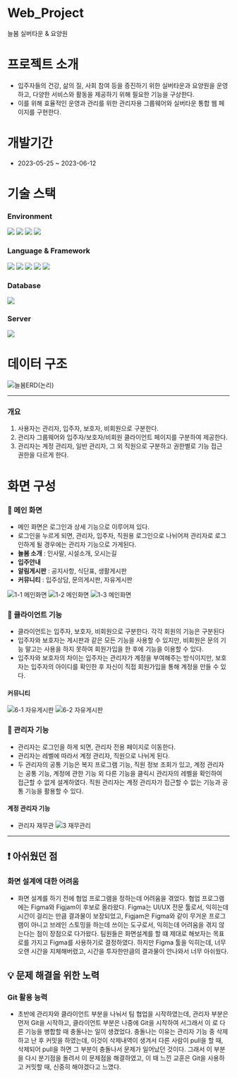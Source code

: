 # Web_Project
늘봄 실버타운 & 요양원

# 프로젝트 소개
- 입주자들의 건강, 삶의 질, 사회 참여 등을 증진하기 위한 실버타운과 요양원을 운영
하고, 다양한 서비스와 활동을 제공하기 위해 필요한 기능을 구상한다.
- 이를 위해 효율적인 운영과 관리를 위한 관리자용 그룹웨어와 실버타운 통합 웹 페이지를 구현한다.

# 개발기간
- 2023-05-25 ~ 2023-06-12

# 기술 스택
### Environment
<img src="https://img.shields.io/badge/Eclipse IDE-2c2255?style=for-the-badge&logo=EclipseIDE&logoColor=white"/> <img src="https://img.shields.io/badge/Github-181717?style=for-the-badge&logo=Github&logoColor=white"/> <img src="https://img.shields.io/badge/Git-f05032?style=for-the-badge&logo=Git&logoColor=white"/>
<img src="https://img.shields.io/badge/Visual Studio Code-007acc?style=for-the-badge&logo=VisualstudioCode&logoColor=white"/>

### Language & Framework
<img src="https://img.shields.io/badge/Java-007396?style=for-the-badge&logo=java&logoColor=white"/>  <img src="https://img.shields.io/badge/JavaScript-f7df1e?style=for-the-badge&logo=JavaScript&logoColor=black"/> <img src="https://img.shields.io/badge/HTML5-e34f26?style=for-the-badge&logo=HTML5&logoColor=white"/> <img src="https://img.shields.io/badge/CSS-1572b6?style=for-the-badge&logo=CSS3&logoColor=white"/> <img src="https://img.shields.io/badge/BootStrap-7952b3?style=for-the-badge&logo=bootstrap&logoColor=white"/>

### Database
<img src="https://img.shields.io/badge/Oracle Database-f80000?style=for-the-badge&logo=Oracle&logoColor=white"/> 

### Server
<img src="https://img.shields.io/badge/Apache Tomcat-f8dc75?style=for-the-badge&logo=Apache Tomcat&logoColor=black"/> 

# 데이터 구조
![늘봄ERD(논리)](https://github.com/HeeYunR/NeulBom_Project/assets/126316288/d124b039-e51e-4a30-8712-a58cd2c6a87e)

<hr>

### 개요
1. 사용자는 관리자, 입주자, 보호자, 비회원으로 구분한다.
2. 관리자 그룹웨어와 입주자/보호자/비회원 클라이언트 페이지를 구분하여 제공한다.
3. 관리자는 계정 관리자, 일반 관리자, 그 외 직원으로 구분하고 권한별로 기능 접근 권한을 다르게 한다.

# 화면 구성
### 📘 메인 화면
- 메인 화면은 로그인과 상세 기능으로 이루어져 있다.
- 로그인을 누르게 되면, 관리자, 입주자, 직원용 로그인으로 나뉘어져 관리자로 로그인하게 될 경우에는 관리자 기능으로 가게된다.
- **늘봄 소개** : 인사말, 시설소개, 오시는길
- **입주안내**
- **알림게시판** : 공지사항, 식단표, 생활게시판
- **커뮤니티** : 입주상담, 문의게시판, 자유게시판

![1-1  메인화면](https://github.com/HeeYunR/NeulBom_Project/assets/126316288/05c56d7d-641f-488e-9ada-aeeca041170d)
![1-2  메인화면](https://github.com/HeeYunR/NeulBom_Project/assets/126316288/e3dcf283-5d63-4e7e-9598-b76d434030e9)
![1-3  메인화면](https://github.com/HeeYunR/NeulBom_Project/assets/126316288/f3016f37-4abe-47a5-a884-b647502dc550)


### 📘 클라이언트 기능
- 클라이언트는 입주자, 보호자, 비회원으로 구분한다. 각각 회원의 기능은 구분된다
- 입주자와 보호자는 게시판과 같은 모든 기능을 사용할 수 있지만, 비회원은 문의 기능 말고는 사용을 하지 못하여 회원가입을 한 후에 기능을 이용할 수 있다.
- 입주자와 보호자의 차이는 입주자는 관리자가 계정을 부여해주는 방식이지만, 보호자는 입주자의 아이디를 확인한 후 자신이 직접 회원가입을 통해 계정을 만들 수 있다.
#### 커뮤니티
![6-1  자유게시판](https://github.com/HeeYunR/NeulBom_Project/assets/126316288/c34d6c29-7e8a-488d-9ea2-4dbe16a6dcc7)
![6-2  자유게시판](https://github.com/HeeYunR/NeulBom_Project/assets/126316288/dbfd66e0-32d3-4994-9866-03cf9a0e65c1)


### 📘 관리자 기능
- 관리자는 로그인을 하게 되면, 관리자 전용 페이지로 이동한다.
- 관리자는 레벨에 따라서 계정 관리자, 직원으로 나뉘게 된다.
- 두 관리자의 공통 기능은 복지 프로그램 기능, 직원 정보 조회가 있고, 계정 관리자는 공통 기능, 계정에 관한 기능 외 다른 기능을 클릭시 관리자의 레벨을 확인하여 접근할 수 없게 설계하였다. 직원 관리자는 계정 관리자가 접근할 수 없는 기능과 공통 기능을 활용할 수 있다.

#### 계정 관리자 기능
- 관리자 재무관
![3  재무관리](https://github.com/HeeYunR/NeulBom_Project/assets/126316288/525dd402-c15a-40b3-b2be-782c5a47140a)


<hr>

## ❗ 아쉬웠던 점
### 화면 설계에 대한 어려움
- 화면 설계를 하기 전에 협업 프로그램을 정하는데 어려움을 겪었다. 협업 프로그램에는 Figma와 Figjam이 후보로 올라왔다. Figma는 UI/UX 전문 툴로서, 익히는데 시간이 걸리는 만큼 결과물이 보장되었고, Figjam은 Figma와 같이 무거운 프로그램이 아니고 브레인 스토밍을 하는데 쓰이는 도구로서, 익히는데 어려움을 겪지 않는다는 점이 장점으로 다가왔다. 팀원들은 화면설계를 할 떄 제대로 해보자는 목표로를 가지고 Figma를 사용하기로 결정하였다. 하지만 Figma 툴을 익히는데, 너무 오랜 시간을 지체해버렸고, 시간을 투자한만큼의 결과물이 안나와서 너무 아쉬웠다.

## 💡 문제 해결을 위한 노력
### Git 활용 능력
- 초반에 관리자와 클라이언트 부분을 나눠서 팀 협업을 시작하였는데, 관리자 부분은 먼저 Git을 시작하고, 클라이언트 부분은 나중에 Git을 시작하여 서그래서 이 로 다른 기능을 병합할 때 충돌나는 일이 생겼었다. 충돌나는 이유는 관리자 기능 중 삭제하고 난 후 커밋을 하였는데, 이것이 삭제내역이 생겨서 다른 사람이 pull을 할 때, 삭제되어 pull을 하면 그 부분이 충돌나서 문제가 일어났던 것이다. 그래서 이 부분을 다시 분기점을 돌려서 이 문제점을 해결하였고, 이 때 느낀 교훈은 Git을 사용하고 커밋할 때, 신중히 해야겠다고 느꼈다.
